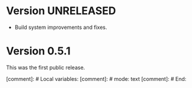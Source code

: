 Version UNRELEASED
==================

 * Build system improvements and fixes.

Version 0.5.1
=============

This was the first public release.

[comment]: # Local variables:
[comment]: # mode: text
[comment]: # End:
